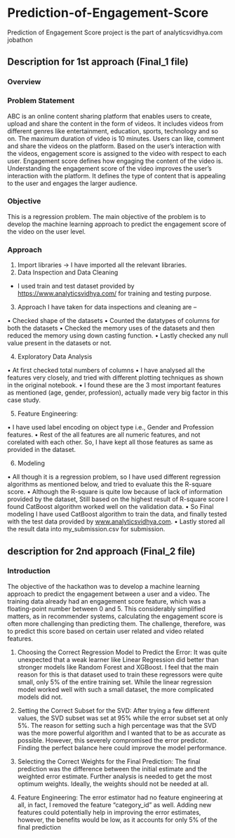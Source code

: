 # Prediction-of-Engagement-Score
Prediction of Engagement Score project is the part of  analyticsvidhya.com jobathon

<h2> Description for 1st approach (Final_1 file)</h2>

<p>
  
  <h3> Overview </h3>

  <h3> Problem Statement </h3>
  
ABC is an online content sharing platform that enables users to create, upload and share the 
content in the form of videos. It includes videos from different genres like entertainment, 
education, sports, technology and so on. The maximum duration of video is 10 minutes.
Users can like, comment and share the videos on the platform.
Based on the user’s interaction with the videos, engagement score is assigned to the video with 
respect to each user. Engagement score defines how engaging the content of the video is.
Understanding the engagement score of the video improves the user’s interaction with the 
platform. It defines the type of content that is appealing to the user and engages the larger 
audience.
  
<h3> Objective </h3>
  
This is a regression problem. 
The main objective of the problem is to develop the machine learning approach to predict the
engagement score of the video on the user level.
  
<h3> Approach </h3>
  
1. Import libraries -> I have imported all the relevant libraries.
2. Data Inspection and Data Cleaning 
  
* I used train and test dataset provided by https://www.analyticsvidhya.com/ for training and testing purpose.

3. Approach I have taken for data inspections and cleaning are –
  
• Checked shape of the datasets
• Counted the datatypes of columns for both the datasets
• Checked the memory uses of the datasets and then reduced the memory using down casting function.
• Lastly checked any null value present in the datasets or not.

4. Exploratory Data Analysis
  
• At first checked total numbers of columns
• I have analysed all the features very closely, and tried with different plotting techniques as shown in the original notebook.
• I found these are the 3 most important features as mentioned (age, gender, profession), actually made very big factor in this case study.

5. Feature Engineering:
  
  • I have used label encoding on object type i.e., Gender and Profession features.
  • Rest of the all features are all numeric features, and not corelated with each other. So, I have kept all those features as same as provided in the dataset. 

6. Modeling
  
• All though it is a regression problem, so I have used different regression algorithms as mentioned below, and tried to evaluate this the R-square score.
• Although the R-square is quite low because of lack of information provided by the dataset, Still based on the highest result of R-square score I found CatBoost algorithm worked well on the validation data. 
• So Final modeling I have used CatBoost algorithm to train the data, and finally tested with the test data provided by www.analyticsvidhya.com.
• Lastly stored all the result data into my_submission.csv for submission.
  
  </p>


<h2> description for 2nd approach (Final_2 file)</h2>

<p> 
<h3> Introduction </h3>

The objective of the hackathon was to develop a machine learning approach to predict the engagement 
between a user and a video. The training data already had an engagement score feature, which was a 
floating-point number between 0 and 5. This considerably simplified matters, as in recommender 
systems, calculating the engagement score is often more challenging than predicting them. The 
challenge, therefore, was to predict this score based on certain user related and video related features.

1. Choosing the Correct Regression Model to Predict the Error: It was quite unexpected that a weak learner like Linear Regression did better than stronger models like Random Forest and XGBoost. I feel that the main reason for this is that dataset used to train these regressors were quite small, only 5% of the entire training set. While the linear regression model worked well with such a small dataset, the more complicated models did not. 

2. Setting the Correct Subset for the SVD: After trying a few different values, the SVD subset was set at 95% while the error subset set at only 5%. The reason for setting such a high percentage was that the SVD was the more powerful algorithm and I wanted that to be as accurate as possible. However, this severely compromised the error predictor. Finding the perfect balance here could improve the model performance. 

3. Selecting the Correct Weights for the Final Prediction: The final prediction was the difference between the initial estimate and the weighted error estimate. Further analysis is needed to get the most optimum weights. Ideally, the weights should not be needed at all. 

4. Feature Engineering: The error estimator had no feature engineering at all, in fact, I removed the feature “category_id” as well. Adding new features could potentially help in improving the error estimates, however, the benefits would be low, as it accounts for only 5% of the final prediction

</p>

